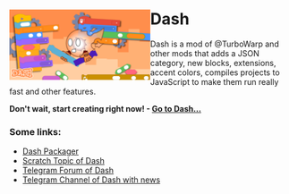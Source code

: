 # <img src="/dash-poster.png" alt="Dash Poster" align="left" width="50%"> Dash

Dash is a mod of @TurboWarp and other mods that adds a JSON category, new blocks, extensions, accent colors, compiles projects to JavaScript to make them run really fast and other features.

**Don't wait, start creating right now! - [Go to Dash...](https://dashblocks.github.io/)**

### Some links:

* [Dash Packager](https://dashblocks.github.io/packager)
* [Scratch Topic of Dash](https://scratch.mit.edu/discuss/topic/828107)
* [Telegram Forum of Dash](https://t.me/DashBlocksForum)
* [Telegram Channel of Dash with news](https://t.me/DashBlocks)
